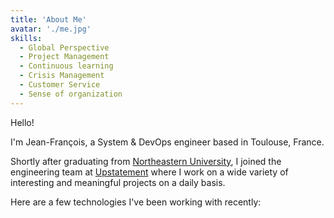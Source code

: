 ```yaml
---
title: 'About Me'
avatar: './me.jpg'
skills:
  - Global Perspective
  - Project Management
  - Continuous learning
  - Crisis Management
  - Customer Service
  - Sense of organization
---
```


Hello! 

I'm Jean-François, a System & DevOps engineer based in Toulouse, France.

Shortly after graduating from [Northeastern University](https://www.ccis.northeastern.edu/), I joined the engineering team at [Upstatement](https://www.upstatement.com/) where I work on a wide variety of interesting and meaningful projects on a daily basis.

Here are a few technologies I've been working with recently:
